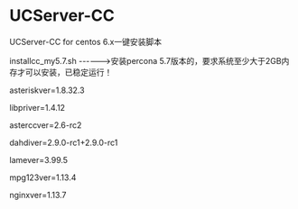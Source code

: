 UCServer-CC
===========

UCServer-CC for centos 6.x一键安装脚本

installcc_my5.7.sh ------>安装percona 5.7版本的，要求系统至少大于2GB内存才可以安装，已稳定运行！

asteriskver=1.8.32.3

libpriver=1.4.12

asterccver=2.6-rc2

dahdiver=2.9.0-rc1+2.9.0-rc1

lamever=3.99.5

mpg123ver=1.13.4

nginxver=1.13.7

